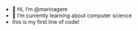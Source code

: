 - 👋 Hi, I’m @marinagere
- 🌱 I’m currently learning about computer science
- this is my first line of code!
<!---
marinagere/marinagere is a ✨ special ✨ repository because its `README.md` (this file) appears on your GitHub profile.
You can click the Preview link to take a look at your changes.
--->
